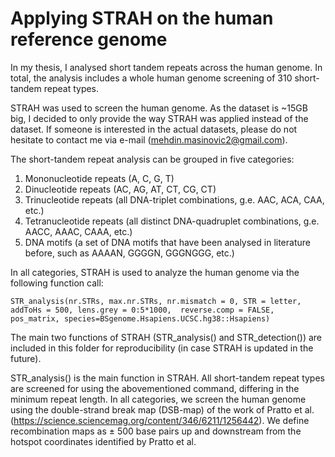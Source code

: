 # Applying STRAH on the human reference genome

In my thesis, I analysed short tandem repeats across the human genome. In total, the analysis includes a whole human genome screening of 310 short-tandem repeat types. 

STRAH was used to screen the human genome. As the dataset is ~15GB big, I decided to only provide the way STRAH was applied instead of the dataset. If someone is interested in the actual datasets, please do not hesitate to contact me via e-mail (mehdin.masinovic2@gmail.com).

The short-tandem repeat analysis can be grouped in five categories: 

1. Mononucleotide repeats (A, C, G, T)
2. Dinucleotide repeats (AC, AG, AT, CT, CG, CT)
3. Trinucleotide repeats (all DNA-triplet combinations, g.e. AAC, ACA, CAA, etc.)
4. Tetranucleotide repeats (all distinct DNA-quadruplet combinations, g.e. AACC, AAAC, CAAA, etc.)
5. DNA motifs (a set of DNA motifs that have been analysed in literature before, such as AAAAN, GGGGN, GGGNGGG, etc.)

In all categories, STRAH is used to analyze the human genome via the following function call:

```{R}
STR_analysis(nr.STRs, max.nr.STRs, nr.mismatch = 0, STR = letter, addToHs = 500, lens.grey = 0:5*1000,  reverse.comp = FALSE, pos_matrix, species=BSgenome.Hsapiens.UCSC.hg38::Hsapiens)
```

The main two functions of STRAH (STR_analysis() and STR_detection()) are included in this folder for reproducibility (in case STRAH is updated in the future). 

STR_analysis() is the main function in STRAH. All short-tandem repeat types are screened for using the abovementioned command, differing in the minimum repeat length. In all categories, we screen the human genome using the double-strand break map (DSB-map) of the work of Pratto et al. (https://science.sciencemag.org/content/346/6211/1256442). We define recombination maps as ± 500 base pairs up and downstream from the hotspot coordinates identified by Pratto et al.




